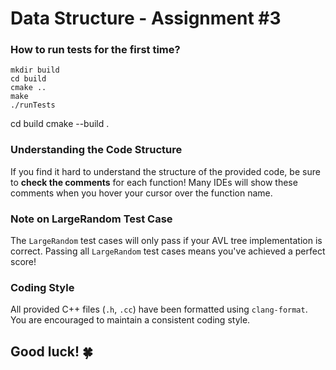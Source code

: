 # Data Structure - Assignment #3

### How to run tests for the first time?
```
mkdir build
cd build
cmake ..
make
./runTests
```

cd build
cmake --build .


### Understanding the Code Structure
If you find it hard to understand the structure of the provided code, be sure to **check the comments** for each function!
Many IDEs will show these comments when you hover your cursor over the function name.

### Note on LargeRandom Test Case
The `LargeRandom` test cases will only pass if your AVL tree implementation is correct.
Passing all `LargeRandom` test cases means you've achieved a perfect score!

### Coding Style
All provided C++ files (`.h`, `.cc`) have been formatted using `clang-format`.
You are encouraged to maintain a consistent coding style.

## Good luck! 🍀